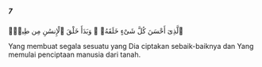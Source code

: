 ##### 7

<span class="ayah">ٱلَّذِىٓ أَحْسَنَ كُلَّ شَىْءٍ خَلَقَهُۥ ۖ وَبَدَأَ خَلْقَ ٱلْإِنسَٰنِ مِن طِينٍۢ</span>

<span class="ayah_translation">Yang membuat segala sesuatu yang Dia ciptakan sebaik-baiknya dan Yang memulai penciptaan manusia dari tanah.</span>
